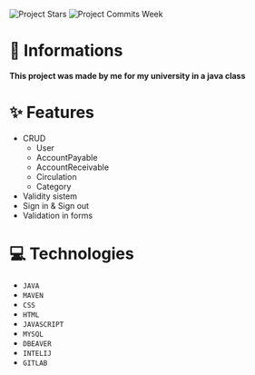 ![Project Stars](https://img.shields.io/github/stars/4kauanmota/accountFinance-WEB?color=1e90ff) ![Project Commits Week](https://img.shields.io/github/commit-activity/w/4kauanmota/accountFinance-WEB?color=1e90ff)

# 📄 **Informations**
**This project was made by me for my university in a java class**

# ✨ **Features**
+ CRUD
  + User
  + AccountPayable
  + AccountReceivable
  + Circulation
  + Category
+ Validity sistem
+ Sign in & Sign out
+ Validation in forms

# 💻 **Technologies**
+ `JAVA`
+ `MAVEN`
+ `CSS`
+ `HTML`
+ `JAVASCRIPT`
+ `MYSQL`
+ `DBEAVER`
+ `INTELIJ`
+ `GITLAB`
